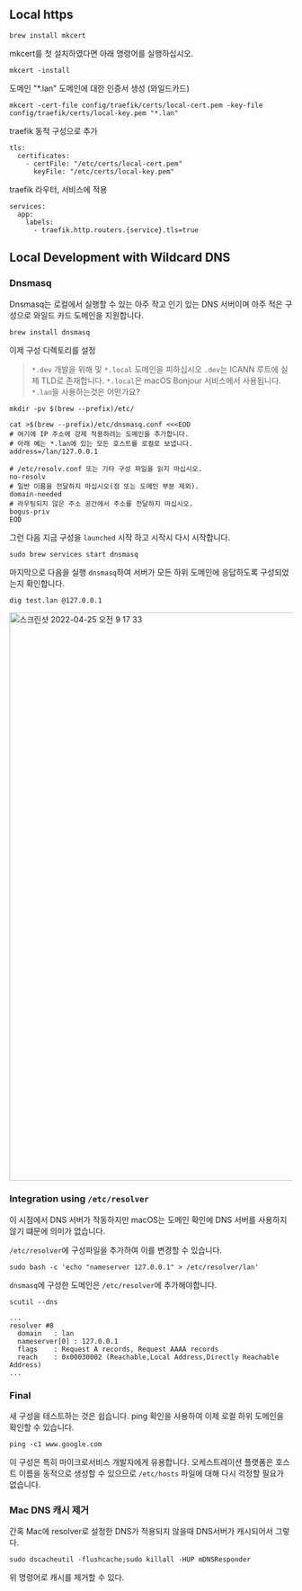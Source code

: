 ## Local https

```
brew install mkcert
```

mkcert를 첫 설치하였다면 아래 명령어를 실행하십시오.

```
mkcert -install
```

도메인 "*.lan" 도메인에 대한 인증서 생성 (와일드카드)

```
mkcert -cert-file config/traefik/certs/local-cert.pem -key-file config/traefik/certs/local-key.pem "*.lan"
```

traefik 동적 구성으로 추가

```
tls:
  certificates:
    - certFile: "/etc/certs/local-cert.pem"
      keyFile: "/etc/certs/local-key.pem"
```

traefik 라우터, 서비스에 적용

```
services:
  app:
    labels:
      - traefik.http.routers.{service}.tls=true
```

## Local Development with Wildcard DNS

### Dnsmasq

Dnsmasq는 로컬에서 실행할 수 있는 아주 작고 인기 있는 DNS 서버이며 아주 적은 구성으로 와일드 카드 도메인을 지원합니다.

```
brew install dnsmasq
```

이제 구성 디렉토리를 설정

> `*.dev` 개발을 위해 및 `*.local` 도메인을 피하십시오 `.dev`는 ICANN 루트에 실제 TLD로 존재합니다. `*.local`은 macOS Bonjour 서비스에서 사용됩니다. `*.lan`을 사용하는것은 어떤가요?

```
mkdir -pv $(brew --prefix)/etc/

cat >$(brew --prefix)/etc/dnsmasq.conf <<<EOD
# 여기에 IP 주소에 강제 적용하려는 도메인을 추가합니다.
# 아래 예는 *.lan에 있는 모든 호스트를 로컬로 보냅니다.
address=/lan/127.0.0.1

# /etc/resolv.conf 또는 기타 구성 파일을 읽지 마십시오.
no-resolv
# 일반 이름을 전달하지 마십시오(점 또는 도메인 부분 제외).
domain-needed
# 라우팅되지 않은 주소 공간에서 주소를 전달하지 마십시오.
bogus-priv
EOD
```

그런 다음 지금 구성을 `launched` 시작 하고 시작시 다시 시작합니다.

```
sudo brew services start dnsmasq
```

마지막으로 다음을 실행 `dnsmasq`하여 서버가 모든 하위 도메인에 응답하도록 구성되었는지 확인합니다.

```
dig test.lan @127.0.0.1
```

<img width="1011" alt="스크린샷 2022-04-25 오전 9 17 33" src="https://user-images.githubusercontent.com/42893446/165003060-0b7f5e10-dfec-40cd-a24d-6c48f8b088ec.png">


### Integration using `/etc/resolver`

이 시점에서 DNS 서버가 작동하지만 macOS는 도메인 확인에 DNS 서버를 사용하지 않기 떄문에 의미가 없습니다.

`/etc/resolver`에 구성파일을 추가하여 이를 변경할 수 있습니다.

```
sudo bash -c 'echo "nameserver 127.0.0.1" > /etc/resolver/lan'
```

`dnsmasq`에 구성한 도메인은 `/etc/resolver`에 추가해야합니다.

```
scutil --dns

...
resolver #8
  domain   : lan
  nameserver[0] : 127.0.0.1
  flags    : Request A records, Request AAAA records
  reach    : 0x00030002 (Reachable,Local Address,Directly Reachable Address)
...

```

### Final

새 구성을 테스트하는 것은 쉽습니다. ping 확인을 사용하여 이제 로컬 하위 도메인을 확인할 수 있습니다.

```
ping -c1 www.google.com
```

이 구성은 특히 마이크로서비스 개발자에게 유용합니다. 오케스트레이션 플랫폼은 호스트 이름을 동적으로 생성할 수 있으므로 `/etc/hosts` 파일에 대해 다시 걱정할 필요가 없습니다.

### Mac DNS 캐시 제거

간혹 Mac에 resolver로 설정한 DNS가 적용되지 않을때 DNS서버가 캐시되어서 그렇다.

```
sudo dscacheutil -flushcache;sudo killall -HUP mDNSResponder
```

위 명령어로 캐시를 제거할 수 있다.